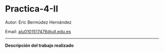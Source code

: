 # Practica-4-II

Autor: Eric Bermúdez Hernández

Email: alu0101517476@ull.edu.es

----

**Descripción del trabajo realizado**


